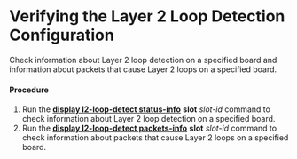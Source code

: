 Verifying the Layer 2 Loop Detection Configuration
==================================================

Check information about Layer 2 loop detection on a specified board and information about packets that cause Layer 2 loops on a specified board.

#### Procedure

1. Run the [**display l2-loop-detect status-info**](cmdqueryname=display+l2-loop-detect+status-info) **slot** *slot-id* command to check information about Layer 2 loop detection on a specified board.
2. Run the [**display l2-loop-detect packets-info**](cmdqueryname=display+l2-loop-detect+packets-info) **slot** *slot-id* command to check information about packets that cause Layer 2 loops on a specified board.